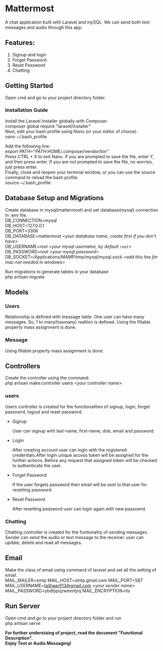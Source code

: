 # Mattermost

A chat application built with Laravel and mySQL. We can send both text messages and audio through this app.
## Features:

<ol>
  <li>Signup and login</li>
  <li>Forget Password</li>
  <li>Reset Password</li>
  <li>Chatting</li>
</ol>

## Getting Started  

Open cmd and go to your project directory folder.
### Installation Guide
Install the Laravel Installer globally with Composer.<br>
composer global require "laravel/installer"
<br>Next, edit your bash profile using Nano (or your editor of choice):<br>
nano ~/.bash_profile

Add the following line:<br>
export PATH="$PATH:$HOME/.composer/vendor/bin"
<br>Press CTRL + X to exit Nano. If you are prompted to save the file, enter Y, and then press enter. If you are not prompted to save the file, no worries, just press enter.<br>
Finally, close and reopen your terminal window, or you can use the source command to reload the bash profile.<br>
source ~/.bash_profile

## Database Setup and Migrations 

Create database in mysql(mattermost) and set database(mysql) connection in .env file.<br>
DB_CONNECTION=mysql<br>
DB_HOST=127.0.0.1<br>
DB_PORT=3306<br>
DB_DATABASE=mattermost *\<your database name, create first if you don\'t have\>*<br>
DB_USERNAME=root *\<your mysql username, by default `root`\>*<br>
DB_PASSWORD=root *\<your mysql password>*<br>
DB_SOCKET=/Applications/MAMP/tmp/mysql/mysql.sock *\<add this line for mac not needed in windows>*<br>

Run migrations to generate tables in your database<br>
php artisan migrate
## Models
### Users
Relationship is defined with message table. One user can have many messages. So, 1 to many(hasmany) realtion is defined. Using the fillable property mass assignment is done. 
### Message
Using fillable property mass assignment is done.
## Controllers
Create the controller using the command:<br>
php artisan make:controller users *\<your controller name\>*<br>
### users

Users controller is created for the functionalities of signup, login, forget passowrd, logout and reset password.


<ul>
  <li>Signup</li><p>User can signup with last-name, first-name, dob, email and password.</p>
  <li>Login</li><p>After creating account user can login with the registered credentials.After login unique access token will be assigned for the further actions. Before any request that assigned token will be checked to authenticate the user.</p>
  <li>Forget Password</li><p>If the user forgets password then email will be sent to that user for resetting password. </p>
  <li>Reset Password</li><p>After resetting password user can login again with new passowrd. </p>
</ul>

### Chatting

Chatting controller is created for the funtionality of sending messages. Sender can send the audio or text message to the receiver. user can update, delete and read all messages.

## Email
Make the class of email using command of laravel and set all the setting of email.<br>
MAIL_MAILER=smtp
MAIL_HOST=smtp.gmail.com
MAIL_PORT=587
MAIL_USERNAME=talihaarif13@gmail.com *\<your sender name\>*<br>
MAIL_PASSWORD=ybdtjqvjzwmmtjrq
MAIL_ENCRYPTION=tls
## Run Server 

Open cmd and go to your project directory folder and run <br>
php artisan serve

<b>For further understaing of project, read the document "Functional Description".</b> <br>
<b>Enjoy Text or Audio Messaging!<b>





